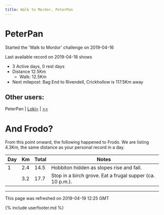 ```yaml
---
title: Walk to Mordor, PeterPan
---
```


# PeterPan

Started the 'Walk to Mordor' challenge on 2019-04-16

Last available record on 2019-04-18 shows
* 3 Active days, 0 rest days
* Distance 12.5Km
  * Walk: 12.5Km
* Next milepost: Bag End to Rivendell, Crickhollow is 117.5Km away

## Other users:

PeterPan \| [Loki\>](Loki.md) \| [\>\>](Loki.md)

# And Frodo?
From this point onward, the following happened to Frodo.
We are listing 4.3Km, the same distance as your personal record in a day.

| Day | Km | Total | Notes |
| --- | --- | --- | --- |
| 1 | 2.4 | 14.5 | Hobbiton hidden as slopes rise and fall. |
|   | 3.2 | 17.7 | Stop in a birch grove. Eat a frugal supper (ca. 10 p.m.). |


---
This page was refreshed on 2019-04-19 12:25 GMT

{% include userfooter.md %}
